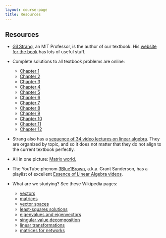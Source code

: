 ```yaml
---
layout: course-page
title: Resources
---
```


## Resources

* [Gil Strang](https://en.wikipedia.org/wiki/Gilbert_Strang), an MIT Professor, is the author of our textbook.  His [website for the book](https://math.mit.edu/~gs/linearalgebra/) has lots of useful stuff.

* Complete solutions to all textbook problems are online:
  * [Chapter 1](https://math.mit.edu/~gs/linearalgebra/ila_sol5_ch01.pdf)
  * [Chapter 2](https://math.mit.edu/~gs/linearalgebra/ila_sol5_ch02.pdf)
  * [Chapter 3](https://math.mit.edu/~gs/linearalgebra/ila_sol5_ch03.pdf)
  * [Chapter 4](https://math.mit.edu/~gs/linearalgebra/ila_sol5_ch04a.pdf)
  * [Chapter 5](https://math.mit.edu/~gs/linearalgebra/ila_sol5_ch05a.pdf)
  * [Chapter 6](https://math.mit.edu/~gs/linearalgebra/ila_sol5_ch06.pdf)
  * [Chapter 7](https://math.mit.edu/~gs/linearalgebra/ila_sol5_ch07.pdf)
  * [Chapter 8](https://math.mit.edu/~gs/linearalgebra/ila_sol5_ch08.pdf)
  * [Chapter 9](https://math.mit.edu/~gs/linearalgebra/ila_sol5_ch09.pdf)
  * [Chapter 10](https://math.mit.edu/~gs/linearalgebra/ila_sol5_ch10.pdf)
  * [Chapter 11](https://math.mit.edu/~gs/linearalgebra/ila_sol5_ch11.pdf)
  * [Chapter 12](https://math.mit.edu/~gs/linearalgebra/ila_sol5_ch12.pdf)

* Strang also has a [sequence of 34 video lectures on linear algebra](https://ocw.mit.edu/courses/mathematics/18-06-linear-algebra-spring-2010/video-lectures/).  They are organized by topic, and so it does not matter that they do not align to the current textbook perfectly.

* All in one picture: [Matrix world.](assets/images/matrix-world.pdf)

* The YouTube phenom [3Blue1Brown](https://www.youtube.com/c/3blue1brown), a.k.a. Grant Sanderson, has a playlist of excellent [Essence of Linear Algebra videos](https://www.youtube.com/playlist?list=PLZHQObOWTQDPD3MizzM2xVFitgF8hE_ab).

* What are we studying?  See these Wikipedia pages:
   * [vectors](https://en.wikipedia.org/wiki/Vector_(mathematics_and_physics))
   * [matrices](https://en.wikipedia.org/wiki/Matrix_(mathematics))
   * [vector spaces](https://en.wikipedia.org/wiki/Vector_space)
   * [least-squares solutions](https://en.wikipedia.org/wiki/Least_squares)
   * [eigenvalues and eigenvectors](https://en.wikipedia.org/wiki/Eigenvalues_and_eigenvectors)
   * [singular value decomposition](https://en.wikipedia.org/wiki/Singular_value_decomposition)
   * [linear transformations](https://en.wikipedia.org/wiki/Linear_map)
   * [matrices for networks](https://en.wikipedia.org/wiki/Adjacency_matrix)
